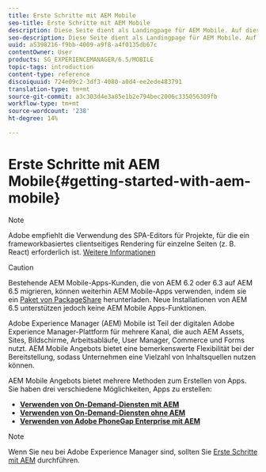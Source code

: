 ```yaml
---
title: Erste Schritte mit AEM Mobile
seo-title: Erste Schritte mit AEM Mobile
description: Diese Seite dient als Landingpage für AEM Mobile. Auf dieser Seite erfahren Sie mehr über die drei verschiedenen Möglichkeiten zum Erstellen von Apps.
seo-description: Diese Seite dient als Landingpage für AEM Mobile. Auf dieser Seite erfahren Sie mehr über die drei verschiedenen Möglichkeiten zum Erstellen von Apps.
uuid: a5398216-f9bb-4009-a9f8-a4f0135db67c
contentOwner: User
products: SG_EXPERIENCEMANAGER/6.5/MOBILE
topic-tags: introduction
content-type: reference
discoiquuid: 724e09c2-3df3-4080-a0d4-ee2ede483791
translation-type: tm+mt
source-git-commit: a3c303d4e3a85e1b2e794bec2006c335056309fb
workflow-type: tm+mt
source-wordcount: '238'
ht-degree: 14%

---
```



# Erste Schritte mit AEM Mobile{#getting-started-with-aem-mobile}

>[!NOTE]
>
>Adobe empfiehlt die Verwendung des SPA-Editors für Projekte, für die ein frameworkbasiertes clientseitiges Rendering für einzelne Seiten (z. B. React) erforderlich ist. [Weitere Informationen](/help/sites-developing/spa-overview.md)

>[!CAUTION]
>
>Bestehende AEM Mobile-Apps-Kunden, die von AEM 6.2 oder 6.3 auf AEM 6.5 migrieren, können weiterhin AEM Mobile-Apps verwenden, indem sie ein [Paket von PackageShare](https://www.adobeaemcloud.com/content/marketplace/marketplaceProxy.html?packagePath=/content/companies/public/adobe/packages/cq640/compatpack/aem-mobile-package) herunterladen. Neue Installationen von AEM 6.5 unterstützen jedoch keine AEM Mobile Apps-Funktionen.

Adobe Experience Manager (AEM) Mobile ist Teil der digitalen Adobe Experience Manager-Plattform für mehrere Kanal, die auch AEM Assets, Sites, Bildschirme, Arbeitsabläufe, User Manager, Commerce und Forms nutzt. AEM Mobile Angebots bietet eine bemerkenswerte Flexibilität bei der Bereitstellung, sodass Unternehmen eine Vielzahl von Inhaltsquellen nutzen können.

AEM Mobile Angebots bietet mehrere Methoden zum Erstellen von Apps. Sie haben drei verschiedene Möglichkeiten, Apps zu erstellen:

* **[Verwenden von On-Demand-Diensten mit AEM](/help/mobile/getting-started-aem-mobile-on-demand.md)**
* **[Verwenden von On-Demand-Diensten ohne AEM](https://helpx.adobe.com/digital-publishing-solution/topics.html)**
* **[Verwenden von Adobe PhoneGap Enterprise mit AEM](/help/mobile/getting-started-aem-mobile-phonegap.md)**

>[!NOTE]
>
>Wenn Sie neu bei Adobe Experience Manager sind, sollten Sie [Erste Schritte mit AEM](/help/sites-deploying/deploy.md) durchführen.
